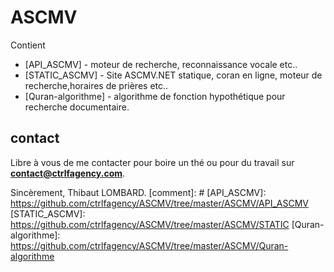 # ASCMV
Contient
* [API_ASCMV] - moteur de recherche, reconnaissance vocale etc..
* [STATIC_ASCMV] - Site ASCMV.NET statique, coran en ligne, moteur de recherche,horaires de prières etc..
* [Quran-algorithme] - algorithme de fonction hypothétique pour recherche documentaire.

## contact
Libre à vous de me contacter pour boire un thé ou pour du travail sur **contact@ctrlfagency.com**.

Sincèrement,
Thibaut LOMBARD.
[comment]: #
   [API_ASCMV]: <https://github.com/ctrlfagency/ASCMV/tree/master/ASCMV/API_ASCMV>
   [STATIC_ASCMV]: <https://github.com/ctrlfagency/ASCMV/tree/master/ASCMV/STATIC>
   [Quran-algorithme]: <https://github.com/ctrlfagency/ASCMV/tree/master/ASCMV/Quran-algorithme>



  

